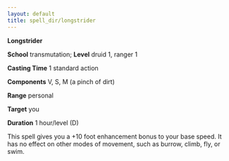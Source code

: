 ```yaml
---
layout: default
title: spell_dir/longstrider
---
```

 **Longstrider**

**School** transmutation; **Level** druid 1, ranger 1

**Casting Time** 1 standard action

**Components** V, S, M (a pinch of dirt)

**Range** personal

**Target** you

**Duration** 1 hour/level (D)

This spell gives you a +10 foot enhancement bonus to your base speed. It has no effect on other modes of movement, such as burrow, climb, fly, or swim.


